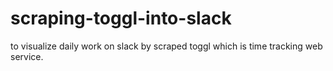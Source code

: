 scraping-toggl-into-slack
=========================

to visualize daily work on slack by scraped toggl which is time tracking web service.
